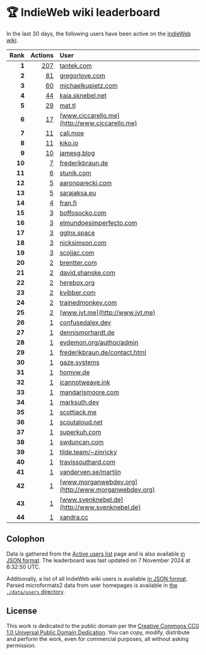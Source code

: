 # 🏆 IndieWeb wiki leaderboard

In the last 30 days, the following users have been active on the [IndieWeb wiki](https://indieweb.org).

| Rank | Actions | User |
|-----:|--------:|:-----|
| **1** | [207](https://indieweb.org/Special:Contributions/Tantek.com) | [tantek.com](http://tantek.com) |
| **2** | [81](https://indieweb.org/Special:Contributions/Gregorlove.com) | [gregorlove.com](http://gregorlove.com) |
| **3** | [60](https://indieweb.org/Special:Contributions/Michaelkupietz.com) | [michaelkupietz.com](http://michaelkupietz.com) |
| **4** | [44](https://indieweb.org/Special:Contributions/Kaja.sknebel.net) | [kaja.sknebel.net](http://kaja.sknebel.net) |
| **5** | [29](https://indieweb.org/Special:Contributions/Mat.tl) | [mat.tl](http://mat.tl) |
| **6** | [17](https://indieweb.org/Special:Contributions/Www.ciccarello.me) | [www.ciccarello.me](http://www.ciccarello.me) |
| **7** | [11](https://indieweb.org/Special:Contributions/Cali.moe) | [cali.moe](http://cali.moe) |
| **8** | [11](https://indieweb.org/Special:Contributions/Kiko.io) | [kiko.io](http://kiko.io) |
| **9** | [10](https://indieweb.org/Special:Contributions/Jamesg.blog) | [jamesg.blog](http://jamesg.blog) |
| **10** | [7](https://indieweb.org/Special:Contributions/Frederikbraun.de) | [frederikbraun.de](http://frederikbraun.de) |
| **11** | [6](https://indieweb.org/Special:Contributions/Stunik.com) | [stunik.com](http://stunik.com) |
| **12** | [5](https://indieweb.org/Special:Contributions/Aaronparecki.com) | [aaronparecki.com](http://aaronparecki.com) |
| **13** | [5](https://indieweb.org/Special:Contributions/Sarajaksa.eu) | [sarajaksa.eu](http://sarajaksa.eu) |
| **14** | [4](https://indieweb.org/Special:Contributions/Fran.fi) | [fran.fi](http://fran.fi) |
| **15** | [3](https://indieweb.org/Special:Contributions/Boffosocko.com) | [boffosocko.com](http://boffosocko.com) |
| **16** | [3](https://indieweb.org/Special:Contributions/Elmundoesimperfecto.com) | [elmundoesimperfecto.com](http://elmundoesimperfecto.com) |
| **17** | [3](https://indieweb.org/Special:Contributions/Gglnx.space) | [gglnx.space](http://gglnx.space) |
| **18** | [3](https://indieweb.org/Special:Contributions/Nicksimson.com) | [nicksimson.com](http://nicksimson.com) |
| **19** | [3](https://indieweb.org/Special:Contributions/Scojjac.com) | [scojjac.com](http://scojjac.com) |
| **20** | [2](https://indieweb.org/Special:Contributions/Brentter.com) | [brentter.com](http://brentter.com) |
| **21** | [2](https://indieweb.org/Special:Contributions/David.shanske.com) | [david.shanske.com](http://david.shanske.com) |
| **22** | [2](https://indieweb.org/Special:Contributions/Herebox.org) | [herebox.org](http://herebox.org) |
| **23** | [2](https://indieweb.org/Special:Contributions/Kvibber.com) | [kvibber.com](http://kvibber.com) |
| **24** | [2](https://indieweb.org/Special:Contributions/Trainedmonkey.com) | [trainedmonkey.com](http://trainedmonkey.com) |
| **25** | [2](https://indieweb.org/Special:Contributions/Www.jvt.me) | [www.jvt.me](http://www.jvt.me) |
| **26** | [1](https://indieweb.org/Special:Contributions/Confusedalex.dev) | [confusedalex.dev](http://confusedalex.dev) |
| **27** | [1](https://indieweb.org/Special:Contributions/Dennismorhardt.de) | [dennismorhardt.de](http://dennismorhardt.de) |
| **28** | [1](https://indieweb.org/Special:Contributions/Evdemon.org_author_admin) | [evdemon.org/author/admin](http://evdemon.org/author/admin) |
| **29** | [1](https://indieweb.org/Special:Contributions/Frederikbraun.de_contact.html) | [frederikbraun.de/contact.html](http://frederikbraun.de/contact.html) |
| **30** | [1](https://indieweb.org/Special:Contributions/Gaze.systems) | [gaze.systems](http://gaze.systems) |
| **31** | [1](https://indieweb.org/Special:Contributions/Homvw.de) | [homvw.de](http://homvw.de) |
| **32** | [1](https://indieweb.org/Special:Contributions/Icannotweave.ink) | [icannotweave.ink](http://icannotweave.ink) |
| **33** | [1](https://indieweb.org/Special:Contributions/Mandarismoore.com) | [mandarismoore.com](http://mandarismoore.com) |
| **34** | [1](https://indieweb.org/Special:Contributions/Marksuth.dev) | [marksuth.dev](http://marksuth.dev) |
| **35** | [1](https://indieweb.org/Special:Contributions/Scottjack.me) | [scottjack.me](http://scottjack.me) |
| **36** | [1](https://indieweb.org/Special:Contributions/Scoutaloud.net) | [scoutaloud.net](http://scoutaloud.net) |
| **37** | [1](https://indieweb.org/Special:Contributions/Superkuh.com) | [superkuh.com](http://superkuh.com) |
| **38** | [1](https://indieweb.org/Special:Contributions/Swduncan.com) | [swduncan.com](http://swduncan.com) |
| **39** | [1](https://indieweb.org/Special:Contributions/Tilde.team_~zinricky) | [tilde.team/~zinricky](http://tilde.team/~zinricky) |
| **40** | [1](https://indieweb.org/Special:Contributions/Travissouthard.com) | [travissouthard.com](http://travissouthard.com) |
| **41** | [1](https://indieweb.org/Special:Contributions/Vanderven.se_martijn) | [vanderven.se/martijn](http://vanderven.se/martijn) |
| **42** | [1](https://indieweb.org/Special:Contributions/Www.morganwebdev.org) | [www.morganwebdev.org](http://www.morganwebdev.org) |
| **43** | [1](https://indieweb.org/Special:Contributions/Www.svenknebel.de) | [www.svenknebel.de](http://www.svenknebel.de) |
| **44** | [1](https://indieweb.org/Special:Contributions/Xandra.cc) | [xandra.cc](http://xandra.cc) |


## Colophon

Data is gathered from the [Active users list](https://indieweb.org/Special:ActiveUsers) page and is also available [in JSON format](https://github.com/jgarber623/indieweb-wiki-leaderboard/blob/main/data/leaderboard.json). The leaderboard was last updated on 7 November 2024 at 6:32:50 UTC.

Additionally, a list of all IndieWeb wiki users is available [in JSON format](https://github.com/jgarber623/indieweb-wiki-leaderboard/blob/main/data/users.json). Parsed microformats2 data from user homepages is available in [the `./data/users` directory](https://github.com/jgarber623/indieweb-wiki-leaderboard/blob/main/data/users).

## License

This work is dedicated to the public domain per the [Creative Commons CC0 1.0 Universal Public Domain Dedication](https://creativecommons.org/publicdomain/zero/1.0/). You can copy, modify, distribute and perform the work, even for commercial purposes, all without asking permission.
